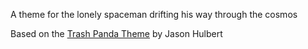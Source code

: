 A theme for the lonely spaceman drifting his way through the cosmos</h2>

Based on the <a href="https://plugins.jetbrains.com/plugin/12995-trash-panda-theme/">Trash Panda Theme</a>
by Jason Hulbert
